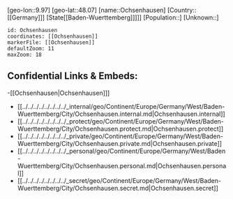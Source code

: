 ﻿---
location: [48.07,9.97]
mapzoom: [7,12] 
mapmarker: city 
type: City
tags:
- geo/City


SpocWebEntityId: 33055
isDeleted: false
confidential: public

---
[geo-lon::9.97]
[geo-lat::48.07]
[name::Ochsenhausen]
[Country::[[Germany]]]
[State[[Baden-Wuerttemberg]]]]]
[Population::]
[Unknown::]


```leaflet
id: Ochsenhausen
coordinates: [[Ochsenhausen]]
markerFile: [[Ochsenhausen]]
defaultZoom: 11 
maxZoom: 18
```


## Confidential Links & Embeds: 
-[[Ochsenhausen|Ochsenhausen]]] 
- [[../../../../../../../../_internal/geo/Continent/Europe/Germany/West/Baden-Wuerttemberg/City/Ochsenhausen.internal.md|Ochsenhausen.internal]] 
- [[../../../../../../../../_protect/geo/Continent/Europe/Germany/West/Baden-Wuerttemberg/City/Ochsenhausen.protect.md|Ochsenhausen.protect]] 
- [[../../../../../../../../_private/geo/Continent/Europe/Germany/West/Baden-Wuerttemberg/City/Ochsenhausen.private.md|Ochsenhausen.private]] 
- [[../../../../../../../../_personal/geo/Continent/Europe/Germany/West/Baden-Wuerttemberg/City/Ochsenhausen.personal.md|Ochsenhausen.personal]] 
- [[../../../../../../../../_secret/geo/Continent/Europe/Germany/West/Baden-Wuerttemberg/City/Ochsenhausen.secret.md|Ochsenhausen.secret]] 
